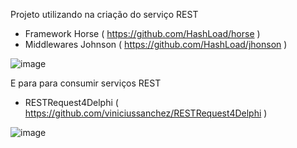 Projeto utilizando na criação do serviço REST
  * Framework Horse ( https://github.com/HashLoad/horse )
  * Middlewares Johnson ( https://github.com/HashLoad/jhonson )

![image](https://github.com/janderson-silva/ExemploUploadFoto/assets/32645110/d7b269c3-3ee9-492c-ac04-248a6521b75b)

E para para consumir serviços REST
  * RESTRequest4Delphi ( https://github.com/viniciussanchez/RESTRequest4Delphi )

![image](https://github.com/janderson-silva/ExemploUploadFoto/assets/32645110/2f1c1dd0-1b02-4140-93a4-2ad83375d4c7)
